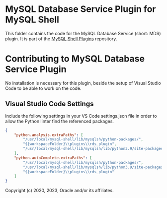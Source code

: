 # MySQL Database Service Plugin for MySQL Shell

This folder contains the code for the MySQL Database Service (short: MDS) plugin. It is part of the [MySQL Shell Plugins](../readme.md) repository.

# Contributing to MySQL Database Service Plugin

No installation is necessary for this plugin, beside the setup of Visual Studio Code to be able to work on the code.

## Visual Studio Code Settings

Include the following settings in your VS Code settings.json file in order to allow the Python linter find the referenced packages.

```json
{
    "python.analysis.extraPaths": [
        "/usr/local/mysql-shell/lib/mysqlsh/python-packages/",
        "${workspaceFolder}\\plugins\\rds_plugin",
        "/usr/local/mysql-shell/lib/mysqlsh/lib/python3.9/site-packages"
    ],
    "python.autoComplete.extraPaths": [
        "/usr/local/mysql-shell/lib/mysqlsh/python-packages/",
        "/usr/local/mysql-shell/lib/mysqlsh/lib/python3.9/site-packages",
        "${workspaceFolder}\\plugins\\rds_plugin"
    ]
}
```

Copyright (c) 2020, 2023, Oracle and/or its affiliates.
